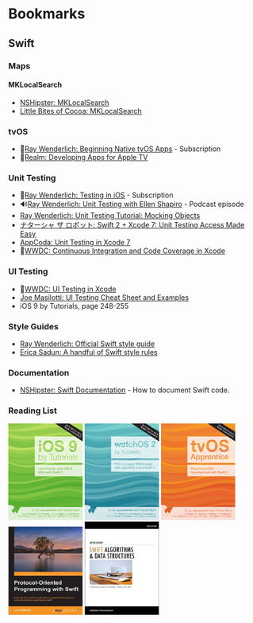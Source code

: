 # Bookmarks

## Swift

### Maps

#### MKLocalSearch

* [NSHipster: MKLocal​Search](http://nshipster.com/mklocalsearch/)
* [Little Bites of Cocoa: MKLocalSearch](https://littlebitesofcocoa.com/47-mklocalsearch)

### tvOS

* 🎥[Ray Wenderlich: Beginning Native tvOS Apps](http://www.raywenderlich.com/120190/video-tutorial-beginning-native-tvos-apps-series-introduction) - Subscription
* 🎥[Realm: Developing Apps for Apple TV](https://realm.io/news/sally-shepard-developing-for-apple-tv/) 

### Unit Testing

* 🎥[Ray Wenderlich: Testing in iOS](http://www.raywenderlich.com/118547/video-tutorial-testing-in-ios-series-introduction) - Subscription
* 🔊[Ray Wenderlich: Unit Testing with Ellen Shapiro](http://www.raywenderlich.com/91410/unit-testing-ellen-shapiro-podcast-s02-e10) - Podcast episode
* [Ray Wenderlich: Unit Testing Tutorial: Mocking Objects](http://www.raywenderlich.com/101306/unit-testing-tutorial-mocking-objects)
* [ナターシャ ザ ロボット: Swift 2 + Xcode 7: Unit Testing Access Made Easy](https://www.natashatherobot.com/swift-2-xcode-7-unit-testing-access/)
* [AppCoda: Unit Testing in Xcode 7](http://www.appcoda.com/unit-testing-swift/)
* 🎥[WWDC: Continuous Integration and Code Coverage in Xcode](https://developer.apple.com/videos/play/wwdc2015/410/)

### UI Testing

* 🎥[WWDC: UI Testing in Xcode](https://developer.apple.com/videos/play/wwdc2015/406/)
* [Joe Masilotti: UI Testing Cheat Sheet and Examples](http://masilotti.com/ui-testing-cheat-sheet/)
* iOS 9 by Tutorials, page 248-255

### Style Guides

* [Ray Wenderlich: Official Swift style guide](https://github.com/raywenderlich/swift-style-guide)
* [Erica Sadun: A handful of Swift style rules](http://ericasadun.com/2015/11/17/a-handful-of-swift-style-rules-swiftlang/)

### Documentation

* [NSHipster: Swift Documentation](http://nshipster.com/swift-documentation/) - How to document Swift code.

### Reading List

[<img src="/ios9tutorials.png"  width="150" >](https://www.raywenderlich.com/store/ios-9-by-tutorials) [<img src="/watchos2.png"  width="150" >](http://www.raywenderlich.com/store/watchos-2-by-tutorials) [<img src="/tvos.png"  width="150" >](http://www.raywenderlich.com/store/tvos-apprentice) [<img src="/protocolOriented.jpeg" width="150">](http://www.amazon.com/Protocol-Oriented-Programming-Swift-Jon-Hoffman-ebook/dp/B01BDQK5GS/) [<img src="/algorithms.jpg" width="150">](http://shop.waynewbishop.com/products/swift-algorithms-book)
